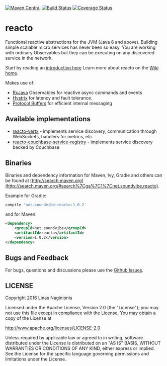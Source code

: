 [![Maven Central](https://maven-badges.herokuapp.com/maven-central/net.soundvibe/reacto/badge.svg)](https://maven-badges.herokuapp.com/maven-central/net.soundvibe/reacto)
[![Build Status](https://travis-ci.org/soundvibe/reacto.png)](https://travis-ci.org/soundvibe/reacto)
[![Coverage Status](https://codecov.io/github/soundvibe/reacto/coverage.svg?branch=develop)](https://codecov.io/github/soundvibe/reacto?branch=develop)

# reacto

Functional reactive abstractions for the JVM (Java 8 and above). Building simple scalable micro services has never been so easy.
You are working with ordinary Observables but they can be executing on any discovered service in the network.

Start by reading an [introduction here](https://github.com/soundvibe/reacto/wiki/Introduction)
Learn more about reacto on the [Wiki home](https://github.com/soundvibe/reacto/wiki).

Makes use of: 
* [RxJava](https://github.com/ReactiveX/RxJava) Observables for reactive async commands and events
* [Hystrix](https://github.com/Netflix/Hystrix) for latency and fault tolerance.
* [Protocol Buffers](https://developers.google.com/protocol-buffers/) for efficient internal messaging

## Available implementations
* [reacto-vertx](https://github.com/soundvibe/reacto-vertx) - implements service discovery, communication through WebSockets, handlers for metrics, etc.
* [reacto-couchbase-service-registry](https://github.com/soundvibe/reacto-couchbase-service-registry) - implements service discovery backed by Couchbase

## Binaries


Binaries and dependency information for Maven, Ivy, Gradle and others can be found at [http://search.maven.org](http://search.maven.org/#search%7Cga%7C1%7Cnet.soundvibe.reacto).

Example for Gradle:

```groovy
compile 'net.soundvibe:reacto:1.0.2'
```

and for Maven:

```xml
<dependency>
    <groupId>net.soundvibe</groupId>
    <artifactId>reacto</artifactId>
    <version>1.0.2</version>
</dependency>
```


## Bugs and Feedback

For bugs, questions and discussions please use the [Github Issues](https://github.com/soundvibe/reacto/issues).

## LICENSE

Copyright 2016 Linas Naginionis

Licensed under the Apache License, Version 2.0 (the "License");
you may not use this file except in compliance with the License.
You may obtain a copy of the License at

<http://www.apache.org/licenses/LICENSE-2.0>

Unless required by applicable law or agreed to in writing, software
distributed under the License is distributed on an "AS IS" BASIS,
WITHOUT WARRANTIES OR CONDITIONS OF ANY KIND, either express or implied.
See the License for the specific language governing permissions and
limitations under the License.

